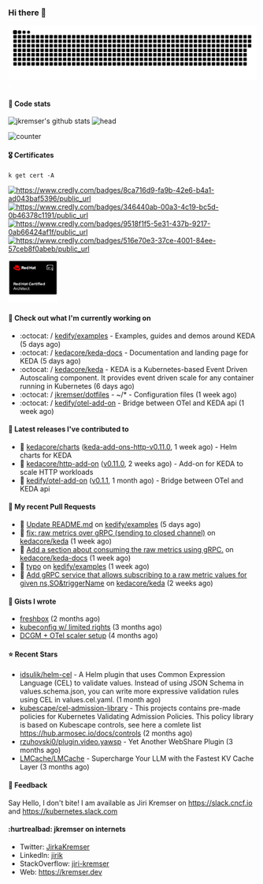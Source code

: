 ### Hi there 👋

<picture>
  <source media="(prefers-color-scheme: dark)" srcset="github-snake-dark.svg" />
  <source media="(prefers-color-scheme: light)" srcset="github-snake.svg" />
  <img alt="github-snake" src="github-snake.svg" />
</picture>
<img src="css.svg" width="5" height="5" alt="css-in-readme">

#### 📱 Code stats

![jkremser's github stats](https://github-readme-stats.vercel.app/api?username=jkremser&count_private=true&show_icons=true&hide_border=false&theme=tokyonight&title_color=5bcdec&bg_color=0d1117&border_radius=false) ![head](https://user-images.githubusercontent.com/535866/175570014-71166aaa-95f7-4a4f-869c-93a16481de4e.jpeg)



![counter](https://komarev.com/ghpvc/?username=jkremser&color=5bcdec&style=for-the-badge)

#### 🎖 Certificates
```
k get cert -A
```
<p align="left">
    <a href="https://www.credly.com/badges/8ca716d9-fa9b-42e6-b4a1-ad043baf5396/public_url">
        <img src="https://training.linuxfoundation.org/wp-content/uploads/2022/11/CKA.png" alt="https://www.credly.com/badges/8ca716d9-fa9b-42e6-b4a1-ad043baf5396/public_url" width="110" height="110"/>
    </a>
    <a href="https://www.credly.com/badges/346440ab-00a3-4c19-bc5d-0b46378c1191/public_url">
        <img src="https://training.linuxfoundation.org/wp-content/uploads/2022/11/CKS.png" alt="https://www.credly.com/badges/346440ab-00a3-4c19-bc5d-0b46378c1191/public_url" width="110" height="110"/>
    </a>
    <a href="https://www.credly.com/badges/9518f1f5-5e31-437b-9217-0ab66424af1f/public_url">
        <img src="https://training.linuxfoundation.org/wp-content/uploads/2022/11/CKAD.png" alt="https://www.credly.com/badges/9518f1f5-5e31-437b-9217-0ab66424af1f/public_url" width="110" height="110"/>
    </a>
    <a href="https://www.credly.com/badges/516e70e3-37ce-4001-84ee-57ceb8f0abeb/public_url">
        <img src="https://training.linuxfoundation.org/wp-content/uploads/2020/11/lfcs_111820-300x300.png" alt="https://www.credly.com/badges/516e70e3-37ce-4001-84ee-57ceb8f0abeb/public_url" width="110" height="110"/>
    </a>
    <a href="https://rhtapps.redhat.com/verify/?certId=120-194-022">
        <img src="./rhca.png" alt="https://rhtapps.redhat.com/verify/?certId=120-194-022" width="100" height="100"/>
    </a>
</p>

#### 👷 Check out what I'm currently working on

- :octocat: / [kedify/examples](https://github.com/kedify/examples) - Examples, guides and demos around KEDA (5 days ago)
- :octocat: / [kedacore/keda-docs](https://github.com/kedacore/keda-docs) - Documentation and landing page for KEDA (5 days ago)
- :octocat: / [kedacore/keda](https://github.com/kedacore/keda) -  KEDA is a Kubernetes-based Event Driven Autoscaling component. It provides event driven scale for any container running in Kubernetes  (6 days ago)
- :octocat: / [jkremser/dotfiles](https://github.com/jkremser/dotfiles) - ~/*  -  Configuration files (1 week ago)
- :octocat: / [kedify/otel-add-on](https://github.com/kedify/otel-add-on) - Bridge between OTel and KEDA api (1 week ago)

#### 🔭 Latest releases I've contributed to

- 🎉 [kedacore/charts](https://github.com/kedacore/charts) ([keda-add-ons-http-v0.11.0](https://github.com/kedacore/charts/releases/tag/keda-add-ons-http-v0.11.0), 1 week ago) - Helm charts for KEDA
- 🎉 [kedacore/http-add-on](https://github.com/kedacore/http-add-on) ([v0.11.0](https://github.com/kedacore/http-add-on/releases/tag/v0.11.0), 2 weeks ago) - Add-on for KEDA to scale HTTP workloads
- 🎉 [kedify/otel-add-on](https://github.com/kedify/otel-add-on) ([v0.1.1](https://github.com/kedify/otel-add-on/releases/tag/v0.1.1), 1 month ago) - Bridge between OTel and KEDA api

#### 🔨 My recent Pull Requests

- 💪 [Update README.md](https://github.com/kedify/examples/pull/82) on [kedify/examples](https://github.com/kedify/examples) (5 days ago)
- 💪 [fix: raw metrics over gRPC (sending to closed channel)](https://github.com/kedacore/keda/pull/7115) on [kedacore/keda](https://github.com/kedacore/keda) (1 week ago)
- 💪 [Add a section about consuming the raw metrics using gRPC.](https://github.com/kedacore/keda-docs/pull/1627) on [kedacore/keda-docs](https://github.com/kedacore/keda-docs) (1 week ago)
- 💪 [typo](https://github.com/kedify/examples/pull/81) on [kedify/examples](https://github.com/kedify/examples) (1 week ago)
- 💪 [Add gRPC service that allows subscribing to a raw metric values for given ns,SO&amp;triggerName](https://github.com/kedacore/keda/pull/7093) on [kedacore/keda](https://github.com/kedacore/keda) (2 weeks ago)

#### 📓 Gists I wrote

- [freshbox](https://gist.github.com/d925b031a516e66fa2e1771252ade21f) (2 months ago)
- [kubeconfig w/ limited rights](https://gist.github.com/6a4bf7c3fec1dfad36600aee53ff234e) (3 months ago)
- [DCGM &#43; OTel scaler setup](https://gist.github.com/1d68e2f33c80f098abe85ba067602c0d) (4 months ago)

#### ⭐ Recent Stars

- [idsulik/helm-cel](https://github.com/idsulik/helm-cel) - A Helm plugin that uses Common Expression Language (CEL) to validate values. Instead of using JSON Schema in values.schema.json, you can write more expressive validation rules using CEL in values.cel.yaml. (1 month ago)
- [kubescape/cel-admission-library](https://github.com/kubescape/cel-admission-library) - This projects contains pre-made policies for Kubernetes Validating Admission Policies. This policy library is based on Kubescape controls, see here a comlete list https://hub.armosec.io/docs/controls (2 months ago)
- [rzuhovski0/plugin.video.yawsp](https://github.com/rzuhovski0/plugin.video.yawsp) - Yet Another WebShare Plugin (3 months ago)
- [LMCache/LMCache](https://github.com/LMCache/LMCache) - Supercharge Your LLM with the Fastest KV Cache Layer (3 months ago)

#### 💬 Feedback

Say Hello, I don't bite! I am available as Jiri Kremser on https://slack.cncf.io and https://kubernetes.slack.com


#### :hurtrealbad: jkremser on internets

- Twitter: <a href="https://twitter.com/JirkaKremser">JirkaKremser</a>
- LinkedIn: <a href="https://www.linkedin.com/in/jirik/">jirik</a>
- StackOverflow: <a href="https://stackoverflow.com/users/1594980/jiri-kremser">jiri-kremser</a>
- Web: https://kremser.dev